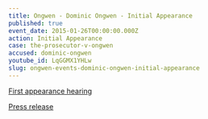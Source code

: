```yaml
---
title: Ongwen - Dominic Ongwen - Initial Appearance
published: true
event_date: 2015-01-26T00:00:00.000Z
action: Initial Appearance
case: the-prosecutor-v-ongwen
accused: dominic-ongwen
youtube_id: LqGGMX1YHLw
slug: ongwen-events-dominic-ongwen-initial-appearance
---
```



[First appearance hearing](https://youtu.be/LqGGMX1YHLw)

[Press release](https://www.icc-cpi.int/pages/item.aspx?name=PR1085)

&nbsp;